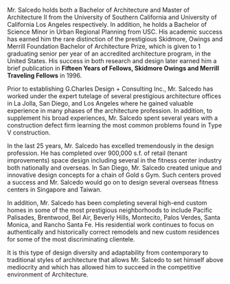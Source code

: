 Mr. Salcedo holds both a Bachelor of Architecture and Master of Architecture II from the University of Southern California and University of California Los Angeles respectively. In addition, he holds a Bachelor of Science Minor in Urban Regional Planning from USC. His academic success has earned him the rare distinction of the prestigious Skidmore, Owings and Merrill Foundation Bachelor of Architecture Prize, which is given to 1 graduating senior per year of an accredited architecture program, in the United States. His success in both research and design later earned him a brief publication in **Fifteen Years of Fellows, Skidmore Owings and Merrill Traveling Fellows** in 1996.

Prior to establishing G.Charles Design + Consulting Inc., Mr. Salcedo has worked under the expert tutelage of several prestigious architecture offices in La Jolla, San Diego, and Los Angeles where he gained valuable experience in many phases of the architecture profession. In addition, to supplement his broad experiences, Mr. Salcedo spent several years with a construction defect firm learning the most common problems found in Type V construction.

In the last 25 years, Mr. Salcedo has excelled tremendously in the design profession. He has completed over 900,000 s.f. of retail (tenant improvements) space design including several in the fitness center industry both nationally and overseas. In San Diego, Mr. Salcedo created unique and innovative design concepts for a chain of Gold s Gym. Such centers proved a success and Mr. Salcedo would go on to design several overseas fitness centers in Singapore and Taiwan.

In addition, Mr. Salcedo has been completing several high-end custom homes in some of the most prestigious neighborhoods to include Pacific Palisades, Brentwood, Bel Air, Beverly Hills, Montecito, Palos Verdes, Santa Monica, and Rancho Santa Fe. His residential work continues to focus on authentically and historically correct remodels and new custom residences for some of the most discriminating clientele.

It is this type of design diversity and adaptability from contemporary to traditional styles of architecture that allows Mr. Salcedo to set himself above mediocrity and which has allowed him to succeed in the competitive environment of Architecture.

